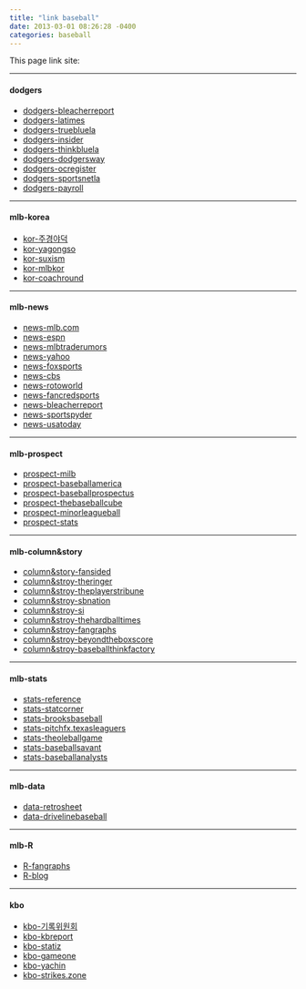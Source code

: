 ```yaml
---
title: "link baseball"
date: 2013-03-01 08:26:28 -0400
categories: baseball
---
```


This page link site:

---

#### dodgers
* [dodgers-bleacherreport]
* [dodgers-latimes]
* [dodgers-truebluela]
* [dodgers-insider]
* [dodgers-thinkbluela]
* [dodgers-dodgersway]
* [dodgers-ocregister]
* [dodgers-sportsnetla]
* [dodgers-payroll]

---

#### mlb-korea
* [kor-주경야덕]
* [kor-yagongso]
* [kor-suxism]
* [kor-mlbkor]
* [kor-coachround]

---

#### mlb-news
* [news-mlb.com]
* [news-espn]
* [news-mlbtraderumors]
* [news-yahoo]
* [news-foxsports]
* [news-cbs]
* [news-rotoworld]
* [news-fancredsports]
* [news-bleacherreport]
* [news-sportspyder]
* [news-usatoday]

---

#### mlb-prospect
* [prospect-milb]
* [prospect-baseballamerica]
* [prospect-baseballprospectus]
* [prospect-thebaseballcube]
* [prospect-minorleagueball]
* [prospect-stats]

---

#### mlb-column&story
* [column&story-fansided]
* [column&stroy-theringer]
* [column&stroy-theplayerstribune]
* [column&stroy-sbnation]
* [column&stroy-si]
* [column&stroy-thehardballtimes]
* [column&stroy-fangraphs]
* [column&stroy-beyondtheboxscore]
* [column&stroy-baseballthinkfactory]

---

#### mlb-stats
* [stats-reference]
* [stats-statcorner]
* [stats-brooksbaseball]
* [stats-pitchfx.texasleaguers]
* [stats-theoleballgame]
* [stats-baseballsavant]
* [stats-baseballanalysts]

---

#### mlb-data
* [data-retrosheet]
* [data-drivelinebaseball]

---

#### mlb-R
* [R-fangraphs]
* [R-blog]

---

#### kbo
* [kbo-기록위원회]
* [kbo-kbreport]
* [kbo-statiz]
* [kbo-gameone]
* [kbo-yachin]
* [kbo-strikes.zone]


[dodgers-bleacherreport]: https://bleacherreport.com/los-angeles-dodgers
[dodgers-latimes]: https://www.latimes.com/sports/dodgers
[dodgers-truebluela]: https://www.truebluela.com/
[dodgers-insider]: https://dodgers.mlblogs.com/
[dodgers-thinkbluela]: http://www.thinkbluela.com/
[dodgers-dodgersway]: https://dodgersway.com/
[dodgers-ocregister]: https://www.ocregister.com/sports/mlb/los-angeles-dodgers/
[dodgers-sportsnetla]: http://www.sportsnetla.com
[dodgers-payroll]: https://www.spotrac.com/mlb/los-angeles-dodgers/payroll/

[kor-주경야덕]: https://post.naver.com/my.nhn?memberNo=25448623
[kor-yagongso]: http://www.yagongso.com/
[kor-suxism]: http://suxism.com/
[kor-mlbkor]: http://mlb.mbcsportsplus.com/#07D0
[kor-coachround]: http://coachround.com/
[kor-kini's Sportugese]: https://kini.kr/

[news-mlb.com]: https://www.mlb.com/
[news-espn]: http://www.espn.com/mlb/
[news-mlbtraderumors]: https://www.mlbtraderumors.com/
[news-yahoo]: https://sports.yahoo.com/mlb/
[news-foxsports]: http://www.foxsports.com/mlb
[news-cbs]: https://www.cbssports.com/mlb/
[news-rotoworld]: http://www.rotoworld.com/sports/mlb/baseball?ls=roto:mlb:gnav
[news-fancredsports]: https://fancredsports.com/Categories/baseball
[news-bleacherreport]: http://bleacherreport.com/mlb
[news-sportspyder]: http://sportspyder.com/sports/mlb/news
[news-usatoday]: https://www.usatoday.com/sports/mlb/

[prospect-milb]: https://www.milb.com/
[prospect-baseballamerica]: https://www.baseballamerica.com/
[prospect-baseballprospectus]: https://www.baseballprospectus.com
[prospect-thebaseballcube]: http://www.thebaseballcube.com/prospects/
[prospect-minorleagueball]: https://www.minorleagueball.com/
[prospect-stats]: https://www.mlb.com/prospects/stats

[column&story-fansided]: https://fansided.com/mlb/
[column&stroy-theringer]: https://www.theringer.com/mlb
[column&stroy-theplayerstribune]: https://www.theplayerstribune.com/en-us/sports/baseball
[column&stroy-sbnation]: https://www.sbnation.com/mlb
[column&stroy-si]: https://www.si.com/mlb
[column&stroy-thehardballtimes]: https://tht.fangraphs.com/
[column&stroy-fangraphs]: https://www.fangraphs.com/
[column&stroy-beyondtheboxscore]: https://www.beyondtheboxscore.com/
[column&stroy-baseballthinkfactory]: http://www.baseballthinkfactory.org/

[stats-reference]: http://www.baseball-reference.com/
[stats-statcorner]: http://www.statcorner.com/index.php
[stats-brooksbaseball]: http://www.brooksbaseball.net
[stats-pitchfx.texasleaguers]: http://pitchfx.texasleaguers.com/
[stats-theoleballgame]: http://www.theoleballgame.com
[stats-baseballsavant]: https://baseballsavant.mlb.com/about
[stats-baseballanalysts]: http://baseballanalysts.com/archives/fx_visualizatio_1/

[data-retrosheet]: https://www.retrosheet.org/game.html
[data-drivelinebaseball]: https://www.drivelinebaseball.com/

[R-fangraphs]: https://tht.fangraphs.com/tht-live/importing-data-into-r/
[R-blog]: https://cinema4dr12.tistory.com/1061?category=675738

[kbo-기록위원회]: https://www.koreabaseball.com/About/Committee/RecordRaw.aspx#n103
[kbo-kbreport]: http://www.kbreport.com/main
[kbo-statiz]: http://www.statiz.co.kr/main.php
[kbo-gameone]: http://www.gameone.kr/
[kbo-yachin]: https://yachin.co.kr/
[kbo-strikes.zone]: https://strikes.zone/
